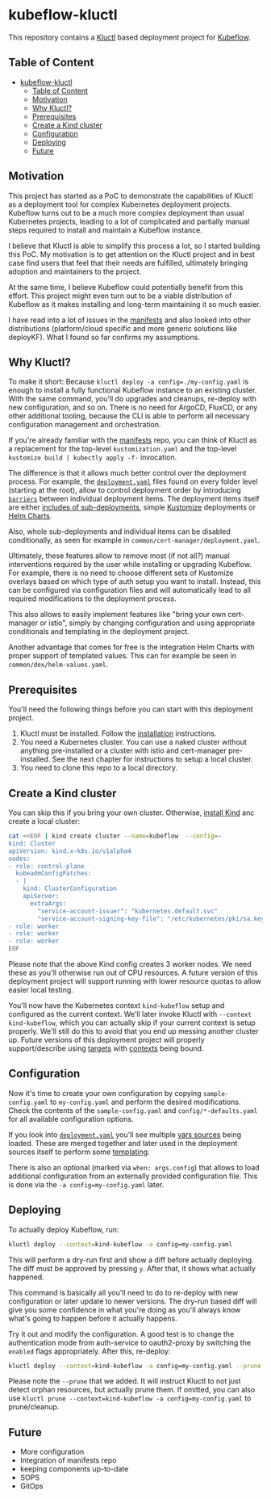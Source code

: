 # kubeflow-kluctl

This repository contains a [Kluctl](https://kluctl.io) based deployment project for [Kubeflow](https://www.kubeflow.org/).

## Table of Content

<!-- TOC -->
* [kubeflow-kluctl](#kubeflow-kluctl)
  * [Table of Content](#table-of-content)
  * [Motivation](#motivation)
  * [Why Kluctl?](#why-kluctl)
  * [Prerequisites](#prerequisites)
  * [Create a Kind cluster](#create-a-kind-cluster)
  * [Configuration](#configuration)
  * [Deploying](#deploying)
  * [Future](#future)
<!-- TOC -->

## Motivation

This project has started as a PoC to demonstrate the capabilities of Kluctl as a deployment tool for complex Kubernetes
deployment projects. Kubeflow turns out to be a much more complex deployment than usual Kubernetes projects, leading to a lot
of complicated and partially manual steps required to install and maintain a Kubeflow instance.

I believe that Kluctl is able to simplify this process a lot, so I started building this PoC. My motivation is to
get attention on the Kluctl project and in best case find users that feel that their needs are fulfilled, ultimately
bringing adoption and maintainers to the project.

At the same time, I believe Kubeflow could potentially benefit from this effort. This project might even turn out to be
a viable distribution of Kubeflow as it makes installing and long-term maintaining it so much easier.

I have read into a lot of issues in the [manifests](https://github.com/kubeflow/manifests) and also looked into other
distributions (platform/cloud specific and more generic solutions like deployKF). What I found so far confirms my
assumptions.

## Why Kluctl?

To make it short: Because `kluctl deploy -a config=./my-config.yaml` is enough to install a fully functional Kubeflow
instance to an existing cluster. With the same command, you'll do upgrades and cleanups, re-deploy with new
configuration, and so on. There is no need for ArgoCD, FluxCD, or any other additional tooling, because the CLI is able
to perform all necessary configuration management and orchestration.

If you're already familiar with the [manifests](https://github.com/kubeflow/manifests) repo, you can think of Kluctl as a
replacement for the top-level `kustomization.yaml` and the top-level `kustomize build | kubectly apply -f-` invocation.

The difference is that it allows much better control over the deployment process. For example, the
[`deployment.yaml`](https://kluctl.io/docs/kluctl/deployments/deployment-yml/) files found on every folder level
(starting at the root), allow to control deployment order by introducing [`barriers`](https://kluctl.io/docs/kluctl/deployments/deployment-yml/#barriers)
between individual deployment items. The deployment items itself are either
[includes of sub-deployments](https://kluctl.io/docs/kluctl/deployments/deployment-yml/#includes), simple
[Kustomize](https://kluctl.io/docs/kluctl/deployments/deployment-yml/#kustomize-deployments) deployments or
[Helm Charts](https://kluctl.io/docs/kluctl/deployments/helm/).

Also, whole sub-deployments and individual items can be disabled conditionally, as seen for example in `common/cert-manager/deployment.yaml`.

Ultimately, these features allow to remove most (if not all?) manual interventions required by the user while installing
or upgrading Kubeflow. For example, there is no need to choose different sets of Kustomize overlays based on which type
of auth setup you want to install. Instead, this can be configured via configuration files and will automatically lead
to all required modifications to the deployment process.

This also allows to easily implement features like "bring your own cert-manager or istio", simply by changing
configuration and using appropriate conditionals and templating in the deployment project.

Another advantage that comes for free is the integration Helm Charts with proper support of templated values. This can
for example be seen in `common/dex/helm-values.yaml`. 

## Prerequisites

You'll need the following things before you can start with this deployment project.

1. Kluctl must be installed. Follow the [installation](https://kluctl.io/docs/kluctl/installation/) instructions.
2. You need a Kubernetes cluster. You can use a naked cluster without anything pre-installed or a cluster with istio and cert-manager pre-installed. See the next chapter for instructions to setup a local cluster.
3. You need to clone this repo to a local directory.

## Create a Kind cluster

You can skip this if you bring your own cluster. Otherwise, [install Kind](https://kind.sigs.k8s.io/docs/user/quick-start/#installation)
anc create a local cluster:

```sh
cat <<EOF | kind create cluster --name=kubeflow  --config=-
kind: Cluster
apiVersion: kind.x-k8s.io/v1alpha4
nodes:
- role: control-plane
  kubeadmConfigPatches:
  - |
    kind: ClusterConfiguration
    apiServer:
      extraArgs:
        "service-account-issuer": "kubernetes.default.svc"
        "service-account-signing-key-file": "/etc/kubernetes/pki/sa.key"
- role: worker
- role: worker
- role: worker
EOF
```

Please note that the above Kind config creates 3 worker nodes. We need these as you'll otherwise run out of CPU resources.
A future version of this deployment project will support running with lower resource quotas to allow easier local testing.

You'll now have the Kubernetes context `kind-kubeflow` setup and configured as the current context. We'll later invoke
Kluctl with `--context kind-kubeflow`, which you can actually skip if your current context is setup properly. We'll still
do this to avoid that you end up messing another cluster up. Future versions of this deployment project will properly
support/describe using [targets](https://kluctl.io/docs/kluctl/kluctl-project/targets/) with [contexts](https://kluctl.io/docs/kluctl/kluctl-project/targets/#context)
being bound.

## Configuration

Now it's time to create your own configuration by copying `sample-config.yaml` to `my-config.yaml` and perform
the desired modifications. Check the contents of the `sample-config.yaml` and `config/*-defaults.yaml` for all available
configuration options.

If you look into [`deployment.yaml`](./deployment.yaml) you'll see multiple
[vars sources](https://kluctl.io/docs/kluctl/templating/variable-sources/#file) being loaded. These are merged together
and later used in the deployment sources itself to perform some [templating](https://kluctl.io/docs/kluctl/templating/).

There is also an optional (marked via `when: args.config`) that allows to load additional configuration from an externally
provided configuration file. This is done via the `-a config=my-config.yaml` later.

## Deploying

To actually deploy Kubeflow, run:

```sh
kluctl deploy --context=kind-kubeflow -a config=my-config.yaml
```

This will perform a dry-run first and show a diff before actually deploying. The diff must be approved by pressing `y`.
After that, it shows what actually happened.

This command is basically all you'll need to do to re-deploy with new configuration or later update to newer versions.
The dry-run based diff will give you some confidence in what you're doing as you'll always know what's going to happen
before it actually happens.

Try it out and modify the configuration. A good test is to change the authentication mode from auth-service to
oauth2-proxy by switching the `enabled` flags appropriately. After this, re-deploy:

```sh
kluctl deploy --context=kind-kubeflow -a config=my-config.yaml --prune
```

Please note the `--prune` that we added. It will instruct Kluctl to not just detect orphan resources, but actually prune
them. If omitted, you can also use `kluctl prune --context=kind-kubeflow -a config=my-config.yaml` to prune/cleanup.

## Future

- More configuration
- Integration of manifests repo
- keeping components up-to-date
- SOPS
- GitOps
